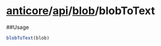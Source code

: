 # [anticore](../../../../../#reference)/[api](../../#reference)/[blob](../#reference)/<a name="reference">blobToText</a>

##Usage

```js
blobToText(blob)
```